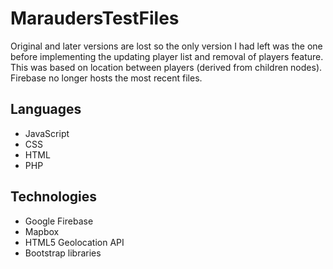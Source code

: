 # MaraudersTestFiles
Original and later versions are lost so the only version I had left was the one before implementing the updating player list and removal of players feature. This was based on location between players (derived from children nodes). Firebase no longer hosts the most recent files.

## Languages
+ JavaScript
+ CSS
+ HTML
+ PHP

## Technologies
+ Google Firebase
+ Mapbox
+ HTML5 Geolocation API
+ Bootstrap libraries
